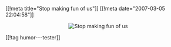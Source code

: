 [[!meta  title="Stop making fun of us"]]
[[!meta  date="2007-03-05 22:04:58"]]
<div align="center"><img src='http://pjatt.net/images/2007/03/gsfxcz.jpeg' alt='Stop making fun of us'  /></div>

[[!tag  humor---tester]]